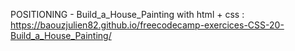 POSITIONING - Build_a_House_Painting with html + css : https://baouzjulien82.github.io/freecodecamp-exercices-CSS-20-Build_a_House_Painting/
